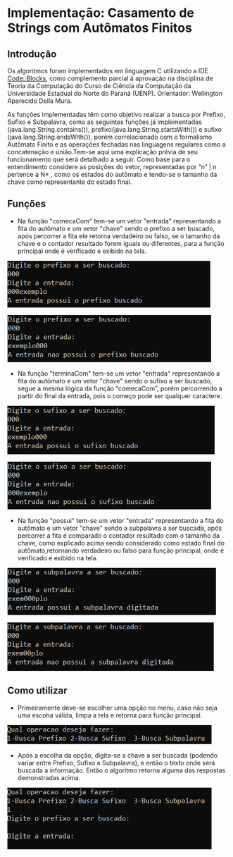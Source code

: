 # Implementação: Casamento de Strings com Autômatos Finitos

## Introdução

Os algoritmos foram implementados em linguagem C utilizando a IDE [Code::Blocks](http://www.codeblocks.org/), como complemento parcial à aprovação na disciplina de Teoria da Computação do Curso de Ciência da Computação da Universidade Estadual do Norte do Paraná (UENP). Orientador: Wellington Aparecido Della Mura.

As funções implementadas têm como objetivo realizar a busca por Prefixo, Sufixo e Subpalavra, como as seguintes funções já implementadas (java.lang.String.contains()), prefixo(java.lang.String.startsWith()) e sufixo (java.lang.String.endsWith()), porém correlacionado com o formalismo Autômato Finito e as operações fechadas nas linguagens regulares como a concatenação e união.Tem-se aqui uma explicação prévia de seu funcionamento que será detalhado a seguir. Como base para o entendimento considere as posições do vetor, representadas por “n” | n pertence a N* , como os estados do autômato e tendo-se o tamanho da chave como representante do estado final.

## Funções

* Na função "comecaCom" tem-se um vetor "entrada" representando a fita do autômato e um vetor "chave" sendo o prefixo a ser buscado, após percorrer a fita ele retorna verdadeiro ou falso, se o tamanho da chave e o contador resultado forem iguais ou diferentes, para a função principal onde é verificado e exibido na tela.

![Exemplo "comecaCom" verdadeiro](/images/exemplo1.png)

![Exemplo "comecaCom" falso](/images/exemplo2.png)

* Na função "terminaCom" tem-se um vetor "entrada" representando a fita do autômato e um vetor "chave" sendo o sufixo a ser buscado, segue a mesma lógica da função “comecaCom”, porém percorrendo a partir do final da entrada, pois o começo pode ser qualquer caractere.

![Exemplo "terminaCom" verdadeiro](/images/exemplo3.png)

![Exemplo "terminaCom" falso](/images/exemplo4.png)

* Na função "possui" tem-se um vetor "entrada" representando a fita do autômato e um vetor "chave" sendo a subpalavra a ser buscada, após percorrer a fita é comparado o contador resultado com o tamanho da chave, como explicado acima sendo considerado como estado final do autômato,retornando verdadeiro ou falso para função principal, onde é verificado e exibido na tela.

![Exemplo "possui" verdadeiro](/images/exemplo5.png)

![Exemplo "possui" falso](/images/exemplo6.png)


## Como utilizar

* Primeiramente deve-se escolher uma opção no menu, caso não seja uma escoha válida, limpa a tela e retorna para função principal.

![Menu](/images/exemplo7.png)

* Após a escolha da opção, digita-se a chave a ser buscada (podendo variar entre Prefixo, Sufixo e Subpalavra), e então o texto onde será buscada a informação. Então o algoritmo retorna alguma das respostas demonstradas acima.

![Menu](/images/exemplo8.png)



